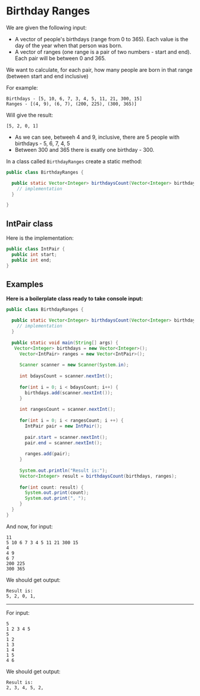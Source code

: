 # Birthday Ranges

We are given the following input: 

* A vector of people's birthdays (range from 0 to 365). Each value is the day of the year when that person was born.
* A vector of ranges (one range is a pair of two numbers - start and end). Each pair will be between 0 and 365.

We want to calculate, for each pair, how many people are born in that range (between start and end inclusive)


For example:

```
Birthdays - [5, 10, 6, 7, 3, 4, 5, 11, 21, 300, 15]
Ranges - [(4, 9), (6, 7), (200, 225), (300, 365)]
```

Will give the result:

```
[5, 2, 0, 1]
```

* As we can see, betweeh 4 and 9, inclusive, there are 5 people with birthdays - 5, 6, 7, 4, 5
* Between 300 and 365 there is exatly one birthday - 300.


In a class called `BirthdayRanges` create a static method:

```java
public class BirthdayRanges {

  public static Vector<Integer> birthdaysCount(Vector<Integer> birthdays, Vector<IntPair>) {
    // implementation
  }

}
```

## IntPair class

Here is the implementation:

```java
public class IntPair {
  public int start;
  public int end;
}
```

## Examples

**Here is a boilerplate class ready to take console input:**

```java
public class BirthdayRanges {

  public static Vector<Integer> birthdaysCount(Vector<Integer> birthdays, Vector<IntPair>) {
    // implementation
  }
  
  public static void main(String[] args) {
   Vector<Integer> birthdays = new Vector<Integer>();
     Vector<IntPair> ranges = new Vector<IntPair>();
      
     Scanner scanner = new Scanner(System.in);
      
     int bdaysCount = scanner.nextInt();
      
     for(int i = 0; i < bdaysCount; i++) {
       birthdays.add(scanner.nextInt());
     }
      
     int rangesCount = scanner.nextInt();
      
     for(int i = 0; i < rangesCount; i ++) {
       IntPair pair = new IntPair();
        
       pair.start = scanner.nextInt();
       pair.end = scanner.nextInt();
        
       ranges.add(pair);
     }
      
     System.out.println("Result is:");
     Vector<Integer> result = birthdaysCount(birthdays, ranges);
      
     for(int count: result) {
       System.out.print(count);
       System.out.print(", ");
     }   
  }
}
```

And now, for input:

```
11
5 10 6 7 3 4 5 11 21 300 15
4
4 9
6 7
200 225
300 365
```

We should get output:

```
Result is:
5, 2, 0, 1,
```

---

For input:

```
5
1 2 3 4 5
5
1 2
1 3
1 4
1 5
4 6
```


We should get output:

```
Result is:
2, 3, 4, 5, 2,
```
